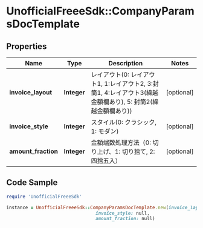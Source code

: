 # UnofficialFreeeSdk::CompanyParamsDocTemplate

## Properties

Name | Type | Description | Notes
------------ | ------------- | ------------- | -------------
**invoice_layout** | **Integer** | レイアウト(0: レイアウト1, 1:レイアウト2, 3:封筒1, 4:レイアウト3(繰越金額欄あり), 5: 封筒2(繰越金額欄あり)) | [optional] 
**invoice_style** | **Integer** | スタイル(0: クラシック, 1: モダン) | [optional] 
**amount_fraction** | **Integer** | 金額端数処理方法（0: 切り上げ、1: 切り捨て, 2: 四捨五入） | [optional] 

## Code Sample

```ruby
require 'UnofficialFreeeSdk'

instance = UnofficialFreeeSdk::CompanyParamsDocTemplate.new(invoice_layout: null,
                                 invoice_style: null,
                                 amount_fraction: null)
```


